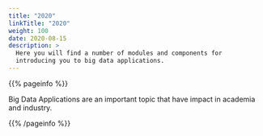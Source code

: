 ```yaml
---
title: "2020"
linkTitle: "2020"
weight: 100
date: 2020-08-15
description: >
  Here you will find a number of modules and components for
  introducing you to big data applications.
---
```



{{% pageinfo %}}

Big Data Applications are an important topic that have impact in
academia and industry.

{{% /pageinfo %}}
